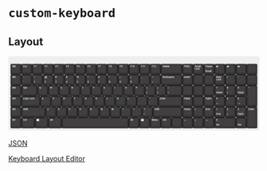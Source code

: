 # `custom-keyboard`

## Layout

![Layout png](./design/keyboard-layout.png)

[JSON](https://gist.githubusercontent.com/rzjnzk/c866bcbde69c89530b563152486ffa42/raw/ec5cddb15496c4c3036053de017149e9be1c4937/custom-keyboard.kbd.json)

[Keyboard Layout Editor](http://www.keyboard-layout-editor.com/#/gists/c866bcbde69c89530b563152486ffa42)

